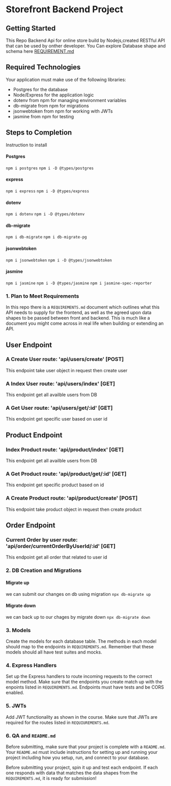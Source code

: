 # Storefront Backend Project

## Getting Started

This Repo Backend Api for online store build by Nodejs,created RESTful API that can be used by onther developer.
You Can explore Database shape and schema here [REQUIREMENT.md](REQUIREMENTS.md)

## Required Technologies

Your application must make use of the following libraries:

- Postgres for the database
- Node/Express for the application logic
- dotenv from npm for managing environment variables
- db-migrate from npm for migrations
- jsonwebtoken from npm for working with JWTs
- jasmine from npm for testing

## Steps to Completion

Instruction to install

#### Postgres

`npm i postgres`
`npm i -D @types/postgres`

#### express

`npm i express`
`npm i -D @types/express`

#### dotenv

`npm i dotenv`
`npm i -D @types/dotenv`

#### db-migrate

`npm i db-migrate`
`npm i db-migrate-pg`

#### jsonwebtoken

`npm i jsonwebtoken`
`npm i -D @types/jsonwebtoken`

#### jasmine

`npm i jasmine`
`npm i -D @types/jasmine`
`npm i jasmine-spec-reporter`

### 1. Plan to Meet Requirements

In this repo there is a `REQUIREMENTS.md` document which outlines what this API needs to supply for the frontend, as well as the agreed upon data shapes to be passed between front and backend. This is much like a document you might come across in real life when building or extending an API.

## User Endpoint

### A Create User route: 'api/users/create' [POST]

This endpoint take user object in request then create user

### A Index User route: 'api/users/index' [GET]

This endpoint get all availble users from DB

### A Get User route: 'api/users/get/:id' [GET]

This endpoint get specific user based on user id

## Product Endpoint

### Index Product route: 'api/product/index' [GET]

This endpoint get all availble users from DB

### A Get Product route: 'api/product/get/:id' [GET]

This endpoint get specific product based on id

### A Create Product route: 'api/product/create' [POST]

This endpoint take product object in request then create product

## Order Endpoint

### Current Order by user route: 'api/order/currentOrderByUserId/:id' [GET]

This endpoint get all order that related to user id

### 2. DB Creation and Migrations

#### Migrate up

we can submit our changes on db using migration
`npx db-migrate up`

#### Migrate down

we can back up to our chages by migrate down
`npx db-migrate down`

### 3. Models

Create the models for each database table. The methods in each model should map to the endpoints in `REQUIREMENTS.md`. Remember that these models should all have test suites and mocks.

### 4. Express Handlers

Set up the Express handlers to route incoming requests to the correct model method. Make sure that the endpoints you create match up with the enpoints listed in `REQUIREMENTS.md`. Endpoints must have tests and be CORS enabled.

### 5. JWTs

Add JWT functionality as shown in the course. Make sure that JWTs are required for the routes listed in `REQUIUREMENTS.md`.

### 6. QA and `README.md`

Before submitting, make sure that your project is complete with a `README.md`. Your `README.md` must include instructions for setting up and running your project including how you setup, run, and connect to your database.

Before submitting your project, spin it up and test each endpoint. If each one responds with data that matches the data shapes from the `REQUIREMENTS.md`, it is ready for submission!
